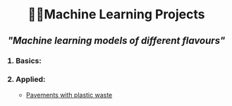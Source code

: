 <h1 align="center">🧠🦾Machine Learning Projects</h1>

<h2 align='center'><em>"Machine learning models of different flavours"</em></h2>


<ol>
  <h3><li>Basics:</li></h3>
  <h3><li>Applied:</li></h3>
  <ul>
    <li><a href='https://github.com/cavs1010/asphalt'>Pavements with plastic waste</a></li>
  </u>
</ol>
